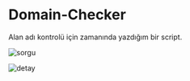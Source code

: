 # Domain-Checker
Alan adı kontrolü için zamanında yazdığım bir script.


![sorgu](https://github.com/berkanakman/Domain-Checker/assets/36258013/85536df5-c7af-46c1-a78c-f525d1c69af6)

![detay](https://github.com/berkanakman/Domain-Checker/assets/36258013/1a599fef-e35a-4185-8dd4-dc2612195d5e)
